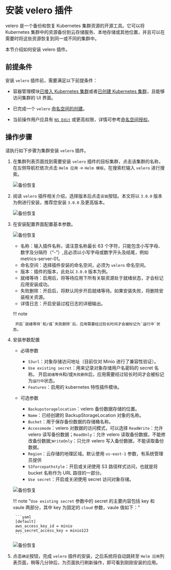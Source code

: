 # 安装 velero 插件

velero 是一个备份和恢复 Kubernetes 集群资源的开源工具。它可以将 Kubernetes 集群中的资源备份到云存储服务、本地存储或其他位置，并且可以在需要时将这些资源恢复到同一或不同的集群中。

本节介绍如何安装 velero 插件。 

## 前提条件

安装 `velero` 插件前，需要满足以下前提条件：

- 容器管理模块[已接入 Kubernetes 集群](../clusters/integrate-cluster.md)或者[已创建 Kubernetes 集群](../clusters/create-cluster.md)，且能够访问集群的 UI 界面。

- 已完成一个 `velero` [命名空间的创建](../namespaces/createns.md)。

- 当前操作用户应具有 [`NS Edit`](../permissions/permission-brief.md#ns-edit) 或更高权限，详情可参考[命名空间授权](../namespaces/createns.md)。

## 操作步骤

请执行如下步骤为集群安装 `velero` 插件。

1. 在集群列表页面找到需要安装 `velero` 插件的目标集群，点击该集群的名称，在左侧导航栏依次点击 `Helm 应用` -> `Helm 模板`，在搜索栏输入 `velero` 进行搜索。

    ![备份恢复](https://docs.daocloud.io/daocloud-docs-images/docs/kpanda/images/backup1.png)

2. 阅读 `velero` 插件相关介绍，选择版本后点击`安装`按钮。本文将以 `3.0.0` 版本为例进行安装，推荐您安装 `3.0.0` 及更高版本。

    ![备份恢复](https://docs.daocloud.io/daocloud-docs-images/docs/kpanda/images/backup2.png)

3. 在安装配置界面配置基本参数。

    ![备份恢复](https://docs.daocloud.io/daocloud-docs-images/docs/kpanda/images/backup3.png)

    - 名称：输入插件名称，请注意名称最长 63 个字符，只能包含小写字母、数字及分隔符（“-”）,且必须以小写字母或数字开头及结尾，例如 metrics-server-01。
    - 命名空间：选择插件安装的命名空间，必须为 `velero` 命名空间。
    - 版本：插件的版本，此处以 `3.0.0` 版本为例。
    - 就绪等待：启用后，将等待应用下所有关联资源处于就绪状态，才会标记应用安装成功。
    - 失败删除：开启后，将默认同步开启就绪等待。如果安装失败，将删除安装相关资源。
    - 详情日志：开启安装过程日志的详细输出。

    !!! note

        开启`就绪等待`和/或`失败删除`后，应用需要经过较长时间才会被标记为`运行中`状态。

4. 安装参数配置

    - 必填参数

        - `S3url`：对象存储访问地址（目前仅对 Minio 进行了兼容性验证）。
        - `Use existing secret`：用来记录对象存储用户名密码的 secret 名称。
        开启`就绪等待`和/或`失败删除`后，应用需要经过较长时间才会被标记为`运行中`状态。
        - `Features`：启用的 kubernetes 特性插件模块。

    - 可选参数

        - `Backupstoragelocation`：velero 备份数据存储的位置。
        - `Name`：已经创建的 BackupStorageLocation 对象的名称。
        - `Bucket`：用于保存备份数据的存储桶名称。
        - `Accessmode`：velero 对数据的访问模式，可以选择 `ReadWrite`：允许 velero 读写备份数据；`ReadOnly`：允许 velero 读取备份数据，不能修改备份数据;`WriteOnly`：只允许 velero 写入备份数据，不能读取备份数据。
        - `Region`：云存储的地理区域。默认使用 `us-east-1` 参数，有系统管理员提供
        - `S3forcepathstyle`：开启或关闭使用 S3 路径样式访问，也就是将 bucket 名称作为 URL 路径的一部分。
        - `Use secret`：开启或关闭使用 secret 访问对象存储。

    ![备份恢复](https://docs.daocloud.io/daocloud-docs-images/docs/kpanda/images/backup4.png)

    !!! note "`Use existing secret` 参数中的 secret 的主要内容包括 key 和 vaule 两部分，其中 key 为固定的 `cloud` 参数，vaule 值如下："

        ```yaml
        [default]
        aws_access_key_id = minio
        aws_secret_access_key = minio123
        ```

    ![备份恢复](https://docs.daocloud.io/daocloud-docs-images/docs/kpanda/images/backup5.png)

5. 点击`确定`按钮，完成 `velero` 插件的安装，之后系统将自动跳转至 `Helm 应用`列表页面，稍等几分钟后，为页面执行刷新操作，即可看到刚刚安装的应用。
